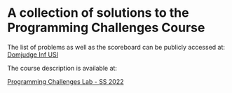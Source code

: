 # A collection of solutions to the Programming Challenges Course 

The list of problems as well as the scoreboard can be publicly accessed at: 
[Domjudge Inf USI](https://domjudge.inf.usi.ch/domjudge/public/problems)

The course description is available at:

[Programming Challenges Lab - SS 2022](https://search.usi.ch/it/corsi/35263697/programming-challenges-lab)